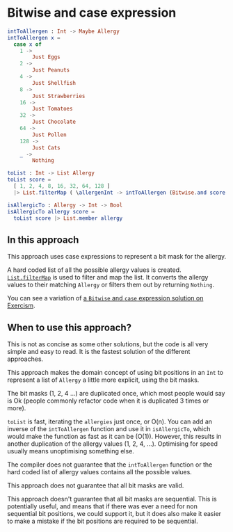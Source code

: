 # Bitwise and case expression

```elm
intToAllergen : Int -> Maybe Allergy
intToAllergen x =
  case x of
    1 ->
        Just Eggs
    2 ->
        Just Peanuts
    4 ->
        Just Shellfish
    8 ->
        Just Strawberries
    16 ->
        Just Tomatoes
    32 ->
        Just Chocolate
    64 ->
        Just Pollen
    128 ->
        Just Cats
    _ ->
        Nothing

toList : Int -> List Allergy
toList score =
  [ 1, 2, 4, 8, 16, 32, 64, 128 ]
  |> List.filterMap ( \allergenInt -> intToAllergen (Bitwise.and score allergenInt))

isAllergicTo : Allergy -> Int -> Bool
isAllergicTo allergy score =
  toList score |> List.member allergy
```

## In this approach

This approach uses case expressions to represent a bit mask for the allergy.

A hard coded list of all the possible allergy values is created.
[`List.filterMap`][list-filter-map] is used to filter and map the list.
It converts the allergy values to their matching `Allergy` or filters them out by returning `Nothing`.

You can see a variation of [a `Bitwise` and `case` expression solution on Exercism][bitwise-and-case-solution].

## When to use this approach?

This is not as concise as some other solutions, but the code is all very simple and easy to read.
It is the fastest solution of the different approaches.

This approach makes the domain concept of using bit positions in an `Int` to represent a list of `Allergy` a little more explicit, using the bit masks.

The bit masks (1, 2, 4 ...) are duplicated once, which most people would say is Ok (people commonly refactor code when it is duplicated 3 times or more).

`toList` is fast, iterating the `allergies` just once, or O(n).
You can add an inverse of the `intToAllergen` function and use it in `isAllergicTo`, which would make the function as fast as it can be (O(1)).
However, this results in another duplication of the allergy values (1, 2, 4, ...). Optimising for speed usually means unoptimising something else.

The compiler does not guarantee that the `intToAllergen` function or the hard coded list of allergy values contains all the possible values.

This approach does not guarantee that all bit masks are valid.

This approach doesn't guarantee that all bit masks are sequential.
This is potentially useful, and means that if there was ever a need for non sequential bit positions, we could support it, but it does also make it easier to make a mistake if the bit positions are required to be sequential.

[list-filter-map]:
  https://package.elm-lang.org/packages/elm/core/latest/List#filterMap
  "List.filterMap documentation"
[bitwise-and-case-solution]:
  https://exercism.org/tracks/elm/exercises/allergies/solutions/jiegillet
  "Bitwise and List solution on exercism"
